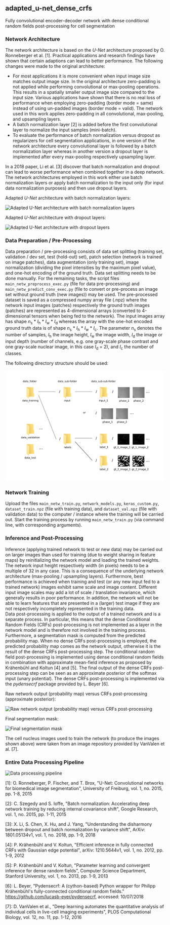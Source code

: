 ## adapted_u-net_dense_crfs

Fully convolutional encoder-decoder network with dense conditional random fields post-processing for cell segmentation



### Network Architecture

The network architecture is based on the *U-Net* architecture proposed by O. Ronneberger et al. [1]. Practical applications and research findings have shown that certain adaptions can lead to better performance. The following changes were made to the original architecture:  

* For most applications it is more convenient when input image size matches output image
size. In the original architecture zero-padding is not applied while performing convolutional or max-pooling operations. This results in a spatially smaller output image size compared to
the input size. Various applications have shown that there is no real loss of performance when employing zero-padding (border mode = same) instead of using un-padded images (border mode = valid). The network used in this work applies zero-padding in all convolutional, max-pooling, and upsampling layers.
* A batch normalization layer [2] is added before the first convolutional layer to normalize the input samples (mini-batch).
* To evaluate the performance of batch normalization versus dropout as regularizers for cell
segmentation applications, in one version of the network architecture every convolutional
layer is followed by a batch normalization layer whereas in another
version a dropout layer is implemented after every max-pooling respectively upsampling
layer.  

In a 2018 paper, Li et al. [3] discover that batch normalization and dropout can
lead to worse performance when combined together in a deep network. The network architectures
employed in this work either use batch normalization layers or apply batch normalization to the input only (for input data normalization purposes) and then use dropout layers.  

Adapted *U-Net* architecture with batch normalization layers:  

![Adapted U-Net architecture with batch normalization layers](data/u-net_batchnorm.png)  


Adapted *U-Net* architecture with dropout layers:  

![Adapted U-Net architecture with dropout layers](data/u-net_dropout.png)  



### Data Preparation / Pre-Processing

Data preparation / pre-processing consists of data set splitting (training set, validation / dev set, test (hold-out) set), patch selection (network is trained on image patches), data augmentation (only training set), image normalization (dividing the pixel intensities by the maximum pixel value), and one-hot encoding of the ground truth. Data set splitting needs to be done manually. For the remaining tasks, the script files `main_netw_preprocess_exec.py` (file for data pre-processing) and `main_netw_predict_conv_exec.py` (file to convert or pre-process an image set without ground truth (new images)) may be used. The pre-processed dataset is saved as a compressed numpy array file (.npz) where the network input images (patches) respectively the ground truth images (patches) are represented as 4-dimensional arrays (converted to 4-dimensional tensors when being fed to the network). The input images array has shape *n*<sub>s</sub> * *I*<sub>h</sub> * *I*<sub>w</sub> * *I*<sub>d</sub> whereas the array with the one-hot encoded ground truth data is of shape *n*<sub>s</sub> * *I*<sub>h</sub> * *I*<sub>w</sub> * *I*<sub>c</sub>. The parameter *n*<sub>s</sub> denotes the number of samples, *I*<sub>h</sub> the image height, *I*<sub>w</sub> the image width, *I*<sub>d</sub> the image or input depth (number of channels, e.g. one gray-scale phase contrast and one gray-scale nuclear image, in this case *I*<sub>d</sub> = 2), and *I*<sub>c</sub> the number of classes.  

The following directory structure should be used:  

![Directory structure for data pre-processing](data/folder_input.png)  



### Network Training

Upload the files `main_netw_train.py`, `network_models.py`, `keras_custom.py`, `dataset_train.npz` (file with training data), and `dataset_val.npz` (file with validation data) to the computer / instance where the training will be carried out. Start the training process by running `main_netw_train.py` (via command line, with corresponding arguments).



### Inference and Post-Processing

Inference (applying trained network to test or new data) may be carried out on larger images
than used for training (due to weight sharing in feature maps) by reinitializing the network model and loading the trained weights. The network input height respectively width (in pixels) needs to be a multiple of 32 in any case. This is a consequence of the underlying network architecture (max-pooling / upsampling layers). Furthermore, best performance is achieved when training and test (or any new input fed to a trained network) images exhibit same scale and image content. Different input image scales may add a lot of scale / translation invariance, which generally results in poor performance. In addition, the network will not be able to learn features that are presented in a (larger) test image if they are not respectively incompletely represented in the training data.  
Data post-processing is applied to the output of a trained network and is a separate process. In particular, this means that the dense Conditional Random Fields (CRFs) post-processing is not implemented as a layer in the network model and is therefore not involved in the training process. Furthermore, a segmentation mask is computed from the predicted probability map. When no dense CRFs post-processing is employed, the predicted probability map comes as the network output, otherwise it is the result of the dense CRFs post-processing step. The conditional random field post-processing is implemented using dense conditional random fields
in combination with approximate mean-field inference as proposed by Krähenbühl and Koltun [4] and [5]. The final output of the dense CRFs post-processing step can be seen as an approximate posterior of the softmax input (unary potential). The dense CRFs post-processing is implemented via the *pydensecrf* package provided by L. Beyer [6].  

Raw network output (probability map) versus CRFs post-processing (approximate posterior):  

![Raw network output (probability map) versus CRFs post-processing](data/nuclei_CRF.png)  

Final segmentation mask:  

![Final segmentation mask](data/nuclei_mask.png)  


The cell nucleus images used to train the network (to produce the images shown above) were taken from an image repository provided by VanValen et al. [7].



### Entire Data Processing Pipeline

![Data processing pipeline](data/data_processing.png)  



[1]: O. Ronneberger, P. Fischer, and T. Brox, "U-Net: Convolutional networks for biomedical   image segmentation", University of Freiburg, vol. 1, no. 2015, pp. 1-8, 2015  

[2]: C. Szegedy and S. Ioffe, "Batch normalization: Accelerating deep network training by reducing internal covariance shift", Google Research, vol. 1, no. 2015, pp. 1-11, 2015  

[3]: X. Li, S. Chen, X. Hu, and J. Yang, "Understanding the disharmony between dropout and batch normalization by variance shift", ArXiv: 1801.05134v1, vol. 1, no. 2018, pp. 1-9, 2018  

[4]: P. Krähenbühl and V. Koltun, "Efficient inference in fully connected CRFs with Gaussian edge potential", arXiv: 1210.5644v1, vol. 1, no. 2012, pp. 1-9, 2012  

[5]: P. Krähenbühl and V. Koltun, "Parameter learning and convergent inference for dense random fields", Computer Science Department, Stanford University, vol. 1, no. 2013, pp. 1-9, 2013  

[6]: L. Beyer, "Pydensecrf: A (cython-based) Python wrapper for Philipp Krähenbühl's fully-connected conditional random fields." https://github.com/lucasb-eyer/pydensecrf, accessed: 10/07/2018  

[7]: D. VanValen et al., "Deep learning automates the quantitative analysis of individual cells in live-cell imaging experiments", PLOS Computational Biology, vol. 12, no. 11, pp. 1-12, 2016
